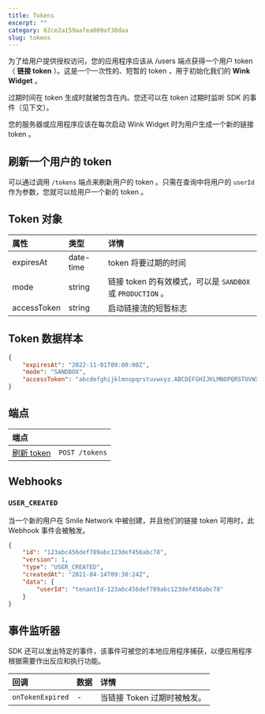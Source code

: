 ```yaml
---
title: Tokens
excerpt: ""
category: 62ce2a159aafea009af30daa
slug: tokens
---
```


为了给用户提供授权访问，您的应用程序应该从 /users 端点获得一个用户 token（ **链接 token** ）。这是一个一次性的、短暂的 token ，用于初始化我们的 **Wink Widget** 。

过期时间在 token 生成时就被包含在内。您还可以在 token 过期时监听 SDK 的事件（见下文）。

您的服务器或应用程序应该在每次启动 Wink Widget 时为用户生成一个新的链接 token 。

## 刷新一个用户的 token

可以通过调用 `/tokens` 端点来刷新用户的 token 。只需在查询中将用户的 `userId` 作为参数，您就可以给用户一个新的 token 。

## Token 对象

| 属性          | 类型        | 详情                                            |
|:------------|:----------|:----------------------------------------------|
| expiresAt   | date-time | token 将要过期的时间                                 |
| mode        | string    | 链接 token 的有效模式，可以是 `SANDBOX` 或 `PRODUCTION` 。 |
| accessToken | string    | 启动链接流的短暂标志                                    |

## Token 数据样本

```json
{
    "expiresAt": "2022-11-01T09:00:00Z",
    "mode": "SANDBOX",
    "accessToken": "abcdefghijklmnopqrstuvwxyz.ABCDEFGHIJKLMNOPQRSTUVWXYZ-0123456789zyxwvutsrqponmlkjihgfedcbaZYXWVUTSRQPPONMLKJIHGFEDCBA.0987654321abcdefghijklmnopqrstuvwxyz.ABCDEFGHIJKLMNOPQRSTUVWXYZ-0123456789zyxwvutsrqponmlkjihgfedcbaZYXWVUTSRQPPONMLKJIHGFEDCBA.0987654321abcdefghijklmnopqrstuvwxyz.ABCDEFGHIJKLMNOPQRSTUVWXYZ-0123456789zyxwvutsrqponmlkjihgfedcbaZYXWVUTSRQPPONMLKJIHGFEDCBA.0987654321abcdefghijklmnopqrstuvwxyz.ABCDEFGHIJKLMNOPQRSTUVWXYZ-0123456789zyxwvutsrqponmlkjihgfedcbaZYXWVUTSRQPPONMLKJIHGFEDCBA.0987654321abcdefghijklmnopqrstuvwxyz.ABCDEFGHIJKLMNOPQRSTUVWXYZ-0123456789zyxwvutsrqponmlkjihgfedcbaZYXWVUTSRQPPONMLKJIHGFEDCBA.0987654321abcdefghijklmnopqrstuvwxyz.ABCDEFGHIJKLMNOPQRSTUVWXYZ-0123456789zyxwvutsrqponmlkjihgfedcbaZYXWVUTSRQPPONMLKJIHGFEDCBA.0987654321abcdefghijklmnopqrstuvwxyz.ABCDEFGHIJKLMNOPQRSTUVWXYZ-0123456789zyxwvutsrqponmlkjihgfedcbaZYXWVUTSRQPPONMLKJIHGFED"
}
```


## 端点

| 端点                                    | |
|:--------------------------------------| :---- |
| [刷新 token](/reference/create-token-1) | `POST /tokens` |

## Webhooks

### `USER_CREATED`

当一个新的用户在 Smile Network 中被创建，并且他们的链接 token 可用时，此 Webhook 事件会被触发。

```json
{
    "id": "123abc456def789abc123def456abc78",
    "version": 1,
    "type": "USER_CREATED",
    "createdAt": "2021-04-14T09:30:24Z",
    "data": {
        "userId": "tenantId-123abc456def789abc123def456abc78"
    }
}
```

## 事件监听器

SDK 还可以发出特定的事件，该事件可被您的本地应用程序捕获，以便应用程序根据需要作出反应和执行功能。

| 回调 | 数据  | 详情                |
| :------- |:----|:------------------|
| `onTokenExpired` | -   | 当链接 Token 过期时被触发。 |
